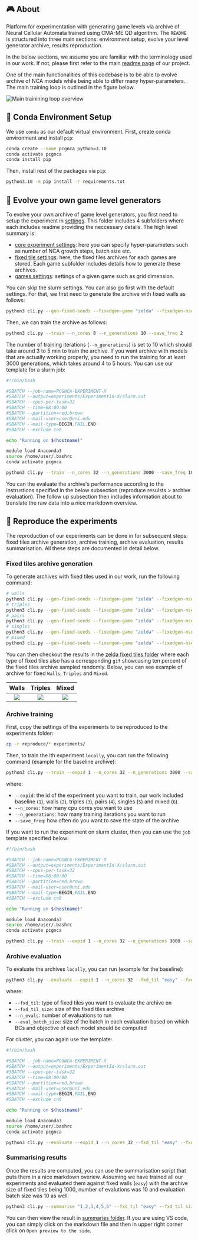 ## :video_game: About
Platform for experimentation with generating game levels via archive of Neural Cellular Automata trained using CMA-ME QD algorithm. The `README`
is structured into three main sections: environment setup, evolve your level generator archive, results reproduction. 

In the below sections, we assume you are familiar with the terminology used in our work. If not, please first refer to the main [readme page](https://github.com/Interactive-NCA) of our project.

One of the main functionalities of this codebase is to be able to evolve archive of NCA models while being able to differ many hyper-parameters. The main training loop is outlined in the figure below.

![Main trainining loop overview](assets/readme/training_overview_short.png)

## :snake: Conda Environment Setup
We use `conda` as our default virtual environment. First, create conda environment and install `pip`:

```bash
conda create --name pcgnca python=3.10
conda activate pcgnca
conda install pip
```

Then, install rest of the packages via `pip`:

```bash
python3.10 -m pip install -r requirements.txt
```

## :bug: Evolve your own game level generators
To evolve your own archive of game level generators, you first need to setup the experiment in [settings](settings/). This folder includes 4 subfolders where each includes readme providing the neccessary details. 
The high level summary is:

- [core experiment settings](settings/experiment/settings.json): here you can specify hyper-parameters such as number of NCA growth steps, batch size etc. 
- [fixed tile settings](settings/fixed_tiles/): here, the fixed tiles archives for each games are stored. Each game subfolder includes details how to generate these archives. 
- [games settings](settings/games/): settings of a given game such as grid dimension.

You can skip the slurm settings. You can also go first with the default settings. For that, we first need to generate the archive with fixed walls as follows:

```bash
python3 cli.py --gen-fixed-seeds --fixedgen-game "zelda" --fixedgen-nseeds 1000 --fixedgen-difficulty "easy"
```

Then, we can train the archive as follows:

```bash
python3 cli.py --train --n_cores 8 --n_generations 10 --save_freq 2
```

The number of training iterations (`--n_generations`) is set to 10 which should take around 3 to 5 min to train the archive. If you want archive with models that are actually working properly, you need 
to run the training for at least 3000 generations, which takes around 4 to 5 hours. You can use our template for a slurm job:

```bash
#!/bin/bash

#SBATCH --job-name=PCGNCA-EXPERIMENT-X
#SBATCH --output=experiments/ExperimentId-X/slurm.out
#SBATCH --cpus-per-task=32
#SBATCH --time=08:00:00
#SBATCH --partition=red,brown
#SBATCH --mail-user=user@uni.edu
#SBATCH --mail-type=BEGIN,FAIL,END
#SBATCH --exclude cn8

echo "Running on $(hostname)"

module load Anaconda3
source /home/user/.bashrc
conda activate pcgnca

python3 cli.py --train --n_cores 32 --n_generations 3000 --save_freq 100
```

You can the evaluate the archive's performance according to the instrustions specified in the below subsection (reproduce resulsts > archive evaluation). The follow up subsection then includes 
information about to translate the raw data into a nice markdown overview.

## :microscope: Reproduce the experiments
The reproduction of our experiments can be done in for subsequent steps: fixed tiles archive generation, archive training, archive evaluation, results summarisation. 
All these steps are documented in detail below.

### Fixed tiles archive generation
To generate archives with fixed tiles used in our work, run the following command:

```bash
# walls
python3 cli.py --gen-fixed-seeds --fixedgen-game "zelda" --fixedgen-nseeds 1000 --fixedgen-difficulty "easy"
# triples
python3 cli.py --gen-fixed-seeds --fixedgen-game "zelda" --fixedgen-nseeds 1000 --fixedgen-difficulty "all_special_random"
# pairs
python3 cli.py --gen-fixed-seeds --fixedgen-game "zelda" --fixedgen-nseeds 1000 --fixedgen-difficulty "two_special_random"
# singles
python3 cli.py --gen-fixed-seeds --fixedgen-game "zelda" --fixedgen-nseeds 1000 --fixedgen-difficulty "one_special_random"
# mixed
python3 cli.py --gen-fixed-seeds --fixedgen-game "zelda" --fixedgen-nseeds 1000 --fixedgen-difficulty "mixed"
```

You can then checkout the results in the [zelda fixed tiles folder](settings/fixed_tiles/zelda/) where each type of fixed tiles also has a corresponding `gif` showcasing ten percent of the fixed tiles archive sampled randomly. Below, you can see example of archive for fixed `Walls`, `Triples` and `Mixed`.

| Walls            |   Triples        |   Mixed          |
|:----------------:|:----------------:|:----------------:|
| ![](assets/readme/easy_1000.gif) | ![](assets/readme/all_special_random_1000.gif) | ![](assets/readme/mixed_1000.gif)

### Archive training

First, copy the settings of the experiments to be reproduced to the experiments folder:

```bash
cp -r reproduce/* experiments/
```

Then, to train the ith experiment `locally`, you can run the following command (example for the baseline archive):

```bash
python3 cli.py --train --expid 1 --n_cores 32 --n_generations 3000 --save_freq 100
```

where:
- `--expid`: the id of the experiment you want to train, our work included baseline (`1`), walls (`2`), triples (`3`), pairs (`4`), singles (`5`) and mixed (`6`).
- `--n_cores`: how many cpu cores you want to use
- `--n_generations`: how many training iterations you want to run
- `--save_freq`: how often do you want to save the state of the archive

If you want to run the experiment on slurm cluster, then you can use the `job` template specified below:

```bash
#!/bin/bash

#SBATCH --job-name=PCGNCA-EXPERIMENT-X
#SBATCH --output=experiments/ExperimentId-X/slurm.out
#SBATCH --cpus-per-task=32
#SBATCH --time=08:00:00
#SBATCH --partition=red,brown
#SBATCH --mail-user=user@uni.edu
#SBATCH --mail-type=BEGIN,FAIL,END
#SBATCH --exclude cn8

echo "Running on $(hostname)"

module load Anaconda3
source /home/user/.bashrc
conda activate pcgnca

python3 cli.py --train --expid 1 --n_cores 32 --n_generations 3000 --save_freq 100
```

### Archive evaluation
To evaluate the archives `locally`, you can run (example for the baseline):

```bash
python3 cli.py --evaluate --expid 1 --n_cores 32 --fxd_til "easy" --fxd_til_size 1000 --n_evals 10 --eval_batch_size 10
```

where:
- `--fxd_til`: type of fixed tiles you want to evaluate the archive on
- `--fxd_til_size`: size of the fixed tiles archive
- `--n_evals`: number of evaluations to run
- `--eval_batch_size`: size of the batch in each evaluation based on which BCs and objective of each model should be computed

For cluster, you can again use the template:

```bash
#!/bin/bash

#SBATCH --job-name=PCGNCA-EXPERIMENT-X
#SBATCH --output=experiments/ExperimentId-X/slurm.out
#SBATCH --cpus-per-task=32
#SBATCH --time=08:00:00
#SBATCH --partition=red,brown
#SBATCH --mail-user=user@uni.edu
#SBATCH --mail-type=BEGIN,FAIL,END
#SBATCH --exclude cn8

echo "Running on $(hostname)"

module load Anaconda3
source /home/user/.bashrc
conda activate pcgnca

python3 cli.py --evaluate --expid 1 --n_cores 32 --fxd_til "easy" --fxd_til_size 1000 --n_evals 10 --eval_batch_size 10
```

### Summarising results
Once the results are computed, you can use the summarisation script that puts them in a nice markdown overiew. Assuming we have trained all our experiments and 
evaluated them against fixed walls (`easy`) with the archive size of fixed tiles being 1000, number of evalutions was 10 and evaluation batch size was 10 as well:

```bash
python3 cli.py --summarise "1,2,3,4,5,6" --fxd_til "easy" --fxd_til_size 1000 --n_evals 10 --eval_batch_size 10
```

You can then view the result in [summaries folder](summaries/). If you are using VS code, you can simply click on the markdown file and then in upper right corner click on
`Open preview to the side`.
